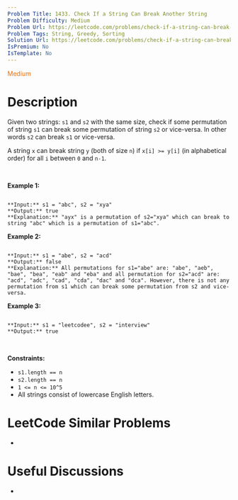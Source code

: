 ```yaml
---
Problem Title: 1433. Check If a String Can Break Another String
Problem Difficulty: Medium
Problem Url: https://leetcode.com/problems/check-if-a-string-can-break-another-string/
Problem Tags: String, Greedy, Sorting
Solution Url: https://leetcode.com/problems/check-if-a-string-can-break-another-string/solution/
IsPremium: No
IsTemplate: No
---
```


<span style="color: rgb(239, 108, 0);">Medium</span>

# Description

Given two strings: `s1` and `s2` with the same size, check if some permutation of string `s1` can break some permutation of string `s2` or vice-versa. In other words `s2` can break `s1` or vice-versa.


A string `x` can break string `y` (both of size `n`) if `x[i] >= y[i]` (in alphabetical order) for all `i` between `0` and `n-1`.


 


**Example 1:**



```

**Input:** s1 = "abc", s2 = "xya"
**Output:** true
**Explanation:** "ayx" is a permutation of s2="xya" which can break to string "abc" which is a permutation of s1="abc".

```

**Example 2:**



```

**Input:** s1 = "abe", s2 = "acd"
**Output:** false 
**Explanation:** All permutations for s1="abe" are: "abe", "aeb", "bae", "bea", "eab" and "eba" and all permutation for s2="acd" are: "acd", "adc", "cad", "cda", "dac" and "dca". However, there is not any permutation from s1 which can break some permutation from s2 and vice-versa.

```

**Example 3:**



```

**Input:** s1 = "leetcodee", s2 = "interview"
**Output:** true

```

 


**Constraints:**


* `s1.length == n`
* `s2.length == n`
* `1 <= n <= 10^5`
* All strings consist of lowercase English letters.




# LeetCode Similar Problems

- []()

# Useful Discussions

- []()
